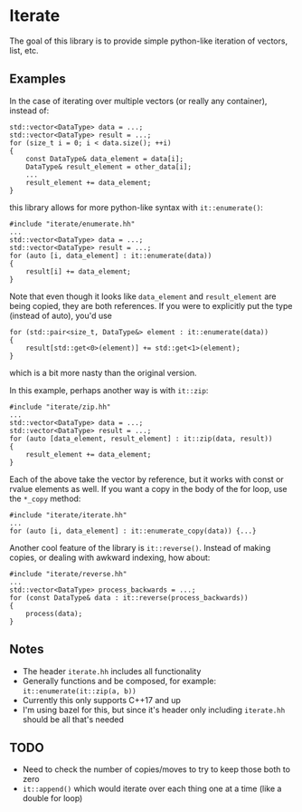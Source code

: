 # Iterate

The goal of this library is to provide simple python-like iteration of vectors, list, etc.

## Examples
In the case of iterating over multiple vectors (or really any container), instead of:
```
std::vector<DataType> data = ...;
std::vector<DataType> result = ...;
for (size_t i = 0; i < data.size(); ++i)
{
    const DataType& data_element = data[i];
    DataType& result_element = other_data[i];
    ...
    result_element += data_element;
}
```
this library allows for more python-like syntax with `it::enumerate()`:
```
#include "iterate/enumerate.hh"
...
std::vector<DataType> data = ...;
std::vector<DataType> result = ...;
for (auto [i, data_element] : it::enumerate(data))
{
    result[i] += data_element;
}
```
Note that even though it looks like `data_element` and `result_element` are being copied, they are both references. If you were to explicitly put the type (instead of auto), you'd use
```
for (std::pair<size_t, DataType&> element : it::enumerate(data))
{
    result[std::get<0>(element)] += std::get<1>(element);
}
```
which is a bit more nasty than the original version.

In this example, perhaps another way is with `it::zip`:
```
#include "iterate/zip.hh"
...
std::vector<DataType> data = ...;
std::vector<DataType> result = ...;
for (auto [data_element, result_element] : it::zip(data, result))
{
    result_element += data_element;
}
```
Each of the above take the vector by reference, but it works with const or rvalue elements as well. If you want a copy in the body of the for loop, use the `*_copy` method:
```
#include "iterate/iterate.hh"
...
for (auto [i, data_element] : it::enumerate_copy(data)) {...}
```

Another cool feature of the library is `it::reverse()`. Instead of making copies, or dealing with awkward indexing, how about:
```
#include "iterate/reverse.hh"
...
std::vector<DataType> process_backwards = ...;
for (const DataType& data : it::reverse(process_backwards))
{
    process(data);
}
```

## Notes
 - The header `iterate.hh` includes all functionality
 - Generally functions and be composed, for example: `it::enumerate(it::zip(a, b))`
 - Currently this only supports C++17 and up
 - I'm using bazel for this, but since it's header only including `iterate.hh` should be all that's needed

## TODO
 - Need to check the number of copies/moves to try to keep those both to zero
 - `it::append()` which would iterate over each thing one at a time (like a double for loop)
